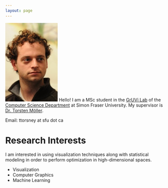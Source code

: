 ```yaml
---
layout: page
---
```


![headshot][headshot]
Hello! I am a MSc student in the [GrUVi Lab][gruvi] of the 
[Computer Science Department][sfucs] at 
Simon Fraser University. 
My supervisor is [Dr. Torsten Möller][torsten].

Email: ttorsney at sfu dot ca

# Research Interests #

I am interested in using visualization techniques along with statistical
modeling in order to perform optimization in high-dimensional spaces.

* Visualization
* Computer Graphics
* Machine Learning


[gruvi]: http://gruvi.cs.sfu.ca
[sfucs]: http://www.cs.sfu.ca
[torsten]: http://www.cs.sfu.ca/~torsten

[headshot]: images/headshot.jpg

